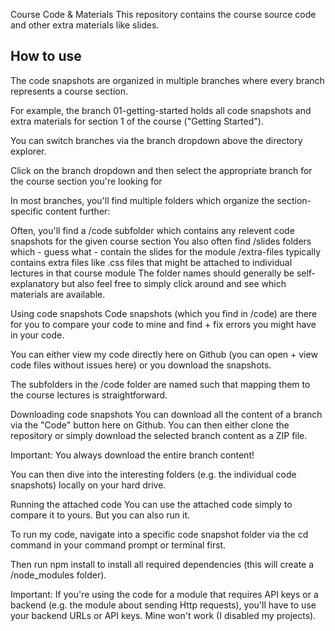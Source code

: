 Course Code & Materials
This repository contains the course source code and other extra materials like slides.

## How to use
The code snapshots are organized in multiple branches where every branch represents a course section.

For example, the branch 01-getting-started holds all code snapshots and extra materials for section 1 of the course ("Getting Started").

You can switch branches via the branch dropdown above the directory explorer.

Click on the branch dropdown and then select the appropriate branch for the course section you're looking for

In most branches, you'll find multiple folders which organize the section-specific content further:

Often, you'll find a /code subfolder which contains any relevent code snapshots for the given course section
You also often find /slides folders which - guess what - contain the slides for the module
/extra-files typically contains extra files like .css files that might be attached to individual lectures in that course module
The folder names should generally be self-explanatory but also feel free to simply click around and see which materials are available.

Using code snapshots
Code snapshots (which you find in /code) are there for you to compare your code to mine and find + fix errors you might have in your code.

You can either view my code directly here on Github (you can open + view code files without issues here) or you download the snapshots.

The subfolders in the /code folder are named such that mapping them to the course lectures is straightforward.

Downloading code snapshots
You can download all the content of a branch via the "Code" button here on Github. You can then either clone the repository or simply download the selected branch content as a ZIP file.

Important: You always download the entire branch content!

You can then dive into the interesting folders (e.g. the individual code snapshots) locally on your hard drive.

Running the attached code
You can use the attached code simply to compare it to yours. But you can also run it.

To run my code, navigate into a specific code snapshot folder via the cd command in your command prompt or terminal first.

Then run npm install to install all required dependencies (this will create a /node_modules folder).

Important: If you're using the code for a module that requires API keys or a backend (e.g. the module about sending Http requests), you'll have to use your backend URLs or API keys. Mine won't work (I disabled my projects).
